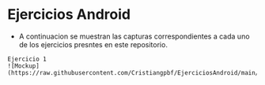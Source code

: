 # Ejercicios Android

* A continuacion se muestran las capturas correspondientes a cada uno de los ejercicios presntes en este repositorio.

```
Ejercicio 1
![Mockup](https://raw.githubusercontent.com/Cristiangpbf/EjerciciosAndroid/main/CapturasEjercicios/EjercicioUno1.jpg)
```
